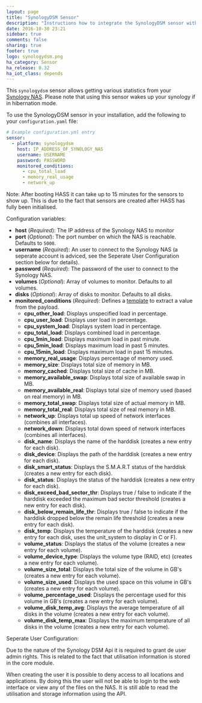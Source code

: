 ```yaml
---
layout: page
title: "SynologyDSM Sensor"
description: "Instructions how to integrate the SynologyDSM sensor within Home Assistant."
date: 2016-10-30 23:21
sidebar: true
comments: false
sharing: true
footer: true
logo: synologydsm.png
ha_category: Sensor
ha_release: 0.32
ha_iot_class: depends
---
```



This `synologydsm` sensor allows getting various statistics from your [Synology NAS](https://www.synology.com). Please note that using this sensor wakes up your synology if in hibernation mode.

To use the SynologyDSM sensor in your installation, add the following to your `configuration.yaml` file:

```yaml
# Example configuration.yml entry
sensor:
  - platform: synologydsm
    host: IP_ADDRESS_OF_SYNOLOGY_NAS
    username: USERNAME
    password: PASSWORD
    monitored_conditions:
      - cpu_total_load
      - memory_real_usage
      - network_up
```
Note: After booting HASS it can take up to 15 minutes for the sensors to show up. This is due to the fact that sensors are created after HASS has fully been initialised.

Configuration variables:

- **host** (*Required*): The IP address of the Synology NAS to monitor
- **port** (*Optional*): The port number on which the NAS is reachable. Defaults to `5000`. 
- **username** (*Required*): An user to connect to the Synology NAS (a seperate account is adviced, see the Seperate User Configuration section below for details).
- **password** (*Required*): The password of the user to connect to the Synology NAS.
- **volumes** (*Optional*): Array of volumes to monitor. Defaults to all volumes.
- **disks** (*Optional*): Array of disks to monitor. Defaults to all disks.
- **monitored_conditions** (*Required*): Defines a [template](/topics/templating/) to extract a value from the payload.
  - **cpu_other_load**: Displays unspecified load in percentage.
  - **cpu_user_load**: Displays user load in percentage.
  - **cpu_system_load**: Displays system load in percentage.
  - **cpu_total_load**: Displays combined load in percentage.
  - **cpu_1min_load**: Displays maximum load in past minute.
  - **cpu_5min_load**: Displays maximum load in past 5 minutes.
  - **cpu_15min_load**: Displays maximum load in past 15 minutes.
  - **memory_real_usage**: Displays percentage of memory used.
  - **memory_size**: Displays total size of memory in MB.
  - **memory_cached**: Displays total size of cache in MB.
  - **memory_available_swap**: Displays total size of available swap in MB.
  - **memory_available_real**: Displays total size of memory used (based on real memory) in MB.
  - **memory_total_swap**: Displays total size of actual memory in MB.
  - **memory_total_real**: Displays total size of real memory in MB.
  - **network_up**: Displays total up speed of network interfaces (combines all interfaces).
  - **network_down**: Displays total down speed of network interfaces (combines all interfaces).
  - **disk_name**: Displays the name of the harddisk (creates a new entry for each disk).
  - **disk_device**: Displays the path of the harddisk (creates a new entry for each disk).
  - **disk_smart_status**: Displays the S.M.A.R.T status of the harddisk (creates a new entry for each disk).
  - **disk_status**: Displays the status of the harddisk (creates a new entry for each disk).
  - **disk_exceed_bad_sector_thr**: Displays true / false to indicate if the harddisk exceeded the maximum bad sector threshold (creates a new entry for each disk).
  - **disk_below_remain_life_thr**: Displays true / false to indicate if the harddisk dropped below the remain life threshold (creates a new entry for each disk).
  - **disk_temp**: Displays the temperature of the harddisk (creates a new entry for each disk, uses the unit_system to display in C or F).
  - **volume_status**: Displays the status of the volume (creates a new entry for each volume).
  - **volume_device_type**: Displays the volume type (RAID, etc) (creates a new entry for each volume).
  - **volume_size_total**: Displays the total size of the volume in GB's (creates a new entry for each volume).
  - **volume_size_used**: Displays the used space on this volume in GB's (creates a new entry for each volume).
  - **volume_percentage_used**: Displays the percentage used for this volume in GB's (creates a new entry for each volume).
  - **volume_disk_temp_avg**: Displays the average temperature of all disks in the volume (creates a new entry for each volume).
  - **volume_disk_temp_max**: Displays the maximum temperature of all disks in the volume (creates a new entry for each volume).

Seperate User Configuration:

Due to the nature of the Synology DSM Api it is required to grant de user admin rights. This is related to the fact that utilisation information is stored in the core module. 

When creating the user it is possible to deny access to all locations and applications. By doing this the user will not be able to login to the web interface or view any of the files on the NAS. It is still able to read the utilisation and storage information using the API.
